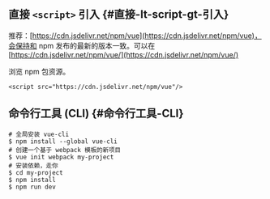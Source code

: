 ## 直接 `<script>` 引入 {#直接-lt-script-gt-引入}

推荐：[https://cdn.jsdelivr.net/npm/vue](https://cdn.jsdelivr.net/npm/vue)，会保持和 npm 发布的最新的版本一致。可以在[https://cdn.jsdelivr.net/npm/vue/](https://cdn.jsdelivr.net/npm/vue/)

浏览 npm 包资源。

```
<script src="https://cdn.jsdelivr.net/npm/vue"/>
```

## 命令行工具 \(CLI\) {#命令行工具-CLI}

```
# 全局安装 vue-cli
$ npm install --global vue-cli
# 创建一个基于 webpack 模板的新项目
$ vue init webpack my-project
# 安装依赖，走你
$ cd my-project
$ npm install
$ npm run dev
```



